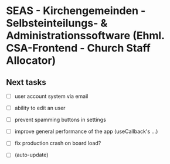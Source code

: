 # SEAS - Kirchengemeinden - Selbsteinteilungs- & Administrationssoftware (Ehml. CSA-Frontend - Church Staff Allocator)

## Next tasks

- [ ] user account system via email
- [ ] ability to edit an user

- [ ] prevent spamming buttons in settings
- [ ] improve general performance of the app (useCallback's ...)
- [ ] fix production crash on board load?
- [ ] (auto-update)
